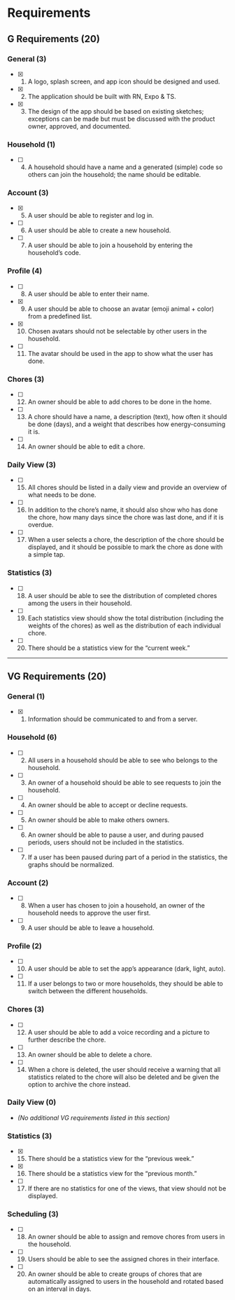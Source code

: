 # Requirements

## G Requirements (20)

### General (3)

- [x] 1. A logo, splash screen, and app icon should be designed and used.
- [x] 2. The application should be built with RN, Expo & TS.
- [x] 3. The design of the app should be based on existing sketches; exceptions can be made but must be discussed with the product owner, approved, and documented.

### Household (1)

- [ ] 4. A household should have a name and a generated (simple) code so others can join the household; the name should be editable.

### Account (3)

- [x] 5. A user should be able to register and log in.
- [ ] 6. A user should be able to create a new household.
- [ ] 7. A user should be able to join a household by entering the household’s code.

### Profile (4)

- [ ] 8. A user should be able to enter their name.
- [x] 9. A user should be able to choose an avatar (emoji animal + color) from a predefined list.
- [x] 10. Chosen avatars should not be selectable by other users in the household.
- [ ] 11. The avatar should be used in the app to show what the user has done.

### Chores (3)

- [ ] 12. An owner should be able to add chores to be done in the home.
- [ ] 13. A chore should have a name, a description (text), how often it should be done (days), and a weight that describes how energy-consuming it is.
- [ ] 14. An owner should be able to edit a chore.

### Daily View (3)

- [ ] 15. All chores should be listed in a daily view and provide an overview of what needs to be done.
- [ ] 16. In addition to the chore’s name, it should also show who has done the chore, how many days since the chore was last done, and if it is overdue.
- [ ] 17. When a user selects a chore, the description of the chore should be displayed, and it should be possible to mark the chore as done with a simple tap.

### Statistics (3)

- [ ] 18. A user should be able to see the distribution of completed chores among the users in their household.
- [ ] 19. Each statistics view should show the total distribution (including the weights of the chores) as well as the distribution of each individual chore.
- [ ] 20. There should be a statistics view for the “current week.”

---

## VG Requirements (20)

### General (1)

- [x] 1. Information should be communicated to and from a server.

### Household (6)

- [ ] 2. All users in a household should be able to see who belongs to the household.
- [ ] 3. An owner of a household should be able to see requests to join the household.
- [ ] 4. An owner should be able to accept or decline requests.
- [ ] 5. An owner should be able to make others owners.
- [ ] 6. An owner should be able to pause a user, and during paused periods, users should not be included in the statistics.
- [ ] 7. If a user has been paused during part of a period in the statistics, the graphs should be normalized.

### Account (2)

- [ ] 8. When a user has chosen to join a household, an owner of the household needs to approve the user first.
- [ ] 9. A user should be able to leave a household.

### Profile (2)

- [ ] 10. A user should be able to set the app’s appearance (dark, light, auto).
- [ ] 11. If a user belongs to two or more households, they should be able to switch between the different households.

### Chores (3)

- [ ] 12. A user should be able to add a voice recording and a picture to further describe the chore.
- [ ] 13. An owner should be able to delete a chore.
- [ ] 14. When a chore is deleted, the user should receive a warning that all statistics related to the chore will also be deleted and be given the option to archive the chore instead.

### Daily View (0)

- _(No additional VG requirements listed in this section)_

### Statistics (3)

- [x] 15. There should be a statistics view for the “previous week.”
- [x] 16. There should be a statistics view for the “previous month.”
- [ ] 17. If there are no statistics for one of the views, that view should not be displayed.

### Scheduling (3)

- [ ] 18. An owner should be able to assign and remove chores from users in the household.
- [ ] 19. Users should be able to see the assigned chores in their interface.
- [ ] 20. An owner should be able to create groups of chores that are automatically assigned to users in the household and rotated based on an interval in days.
